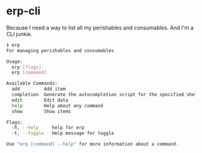 # erp-cli

Because I need a way to list all my perishables and consumables. And I'm a CLI junkie.

```bash
❯ erp
For managing perishables and consumables

Usage:
  erp [flags]
  erp [command]

Available Commands:
  add         Add item
  completion  Generate the autocompletion script for the specified shell
  edit        Edit data
  help        Help about any command
  show        Show items

Flags:
  -h, --help     help for erp
  -t, --toggle   Help message for toggle

Use "erp [command] --help" for more information about a command.
```
